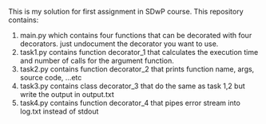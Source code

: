 This is my solution for first assignment in SDwP course. This repository contains:
1) main.py which contains four functions that can be decorated with four decorators. just undocument the decorator you want to use.
2) task1.py contains function decorator_1 that calculates the execution time and number of calls for the argument function.
3) task2.py contains function decorator_2 that prints function name, args, source code, ...etc
4) task3.py contains class decorator_3 that do the same as task 1,2 but write the output in output.txt
5) task4.py contains function decorator_4 that pipes error stream into log.txt instead of stdout
